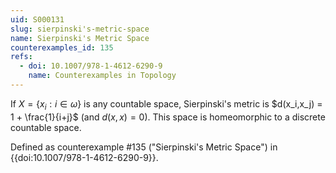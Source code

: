 ```yaml
---
uid: S000131
slug: sierpinski's-metric-space
name: Sierpinski's Metric Space
counterexamples_id: 135
refs:
  - doi: 10.1007/978-1-4612-6290-9
    name: Counterexamples in Topology
---
```

If $X = \{x_i : i \in \omega\}$ is any countable space, Sierpinski's metric is
$d(x_i,x_j) = 1 + \frac{1}{i+j}$ (and $d(x,x) = 0$). This space is homeomorphic
to a discrete countable space.

Defined as counterexample #135 ("Sierpinski's Metric Space")
in {{doi:10.1007/978-1-4612-6290-9}}.
